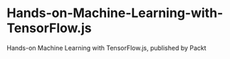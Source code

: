 # Hands-on-Machine-Learning-with-TensorFlow.js
 Hands-on Machine Learning with TensorFlow.js, published by Packt
